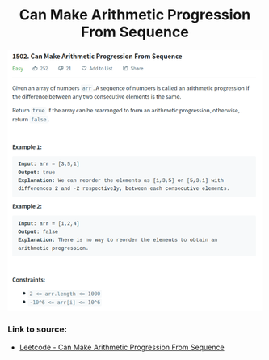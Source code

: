 <h1 align="center">Can Make Arithmetic Progression From Sequence</h1>

![alt text](https://raw.githubusercontent.com/matthew01lokiet/Github-repos-images/main/Algs/Arrays/oxqeemIN_o.png)

### Link to source: 
- <a href="https://leetcode.com/problems/can-make-arithmetic-progression-from-sequence/">Leetcode - Can Make Arithmetic Progression From Sequence</a>

